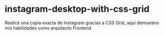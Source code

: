 # instagram-desktop-with-css-grid
Realicé una copia exacta de Instagram gracias a CSS Grid, aquí demuestro mis habilidades como arquitecto Frontend
